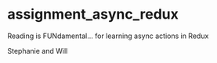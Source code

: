 # assignment_async_redux
Reading is FUNdamental... for learning async actions in Redux

Stephanie and Will
